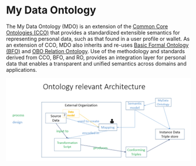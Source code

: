 # My Data Ontology
The My Data Ontology (MDO) is an extension of the [Common Core Ontologies (CCO)](https://github.com/CommonCoreOntology/CommonCoreOntologies) that provides a standardized extensible semantics for representing personal data, such as that found in a user profile or wallet. As an extension of CCO, MDO also inherits and re-uses [Basic Formal Ontology (BFO)](https://github.com/BFO-ontology/BFO) and [OBO Relation Ontology](https://github.com/oborel/obo-relations). Use of the methodology and standards derived from CCO, BFO, and RO, provides an integration layer for personal data that enables a transparent and unified semantics across domains and applications.


![Ontology Archetecture](./onto_arch.png)
